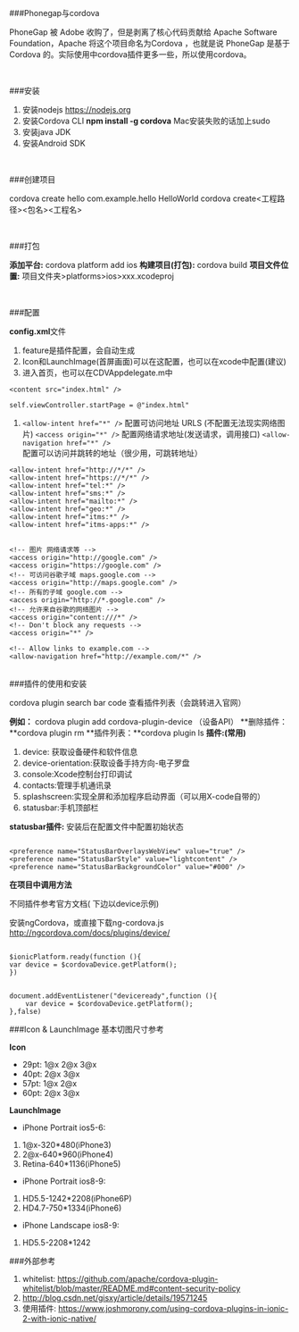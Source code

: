 ###Phonegap与cordova

PhoneGap 被 Adobe 收购了，但是剥离了核心代码贡献给 Apache Software Foundation，Apache 将这个项目命名为Cordova ，也就是说 PhoneGap 是基于 Cordova 的。实际使用中cordova插件更多一些，所以使用cordova。

<br/>

###安装

1.  安装nodejs https://nodejs.org
2.  安装Cordova CLI      **npm install -g cordova**  Mac安装失败的话加上sudo
3. 安装java JDK
4. 安装Android SDK

<br/>

###创建项目

cordova create hello com.example.hello HelloWorld
cordova create<工程路径><包名><工程名>

<br/>

###打包

**添加平台:** cordova platform add ios
**构建项目(打包):** cordova build
**项目文件位置:** 项目文件夹>platforms>ios>xxx.xcodeproj

<br/>

###配置

**config.xml**文件

1. feature是插件配置，会自动生成
1. Icon和LaunchImage(首屏画面)可以在这配置，也可以在xcode中配置(建议)
1.  进入首页，也可以在CDVAppdelegate.m中

``<content src="index.html" />``

``self.viewController.startPage = @"index.html" ``

1. ``<allow-intent href="*" />`` 配置可访问地址 URLS (不配置无法现实网络图片)
``<access origin="*" />``  配置网络请求地址(发送请求，调用接口)
``<allow-navigation href="*" />`` 配置可以访问并跳转的地址（很少用，可跳转地址）

```
<allow-intent href="http://*/*" />
<allow-intent href="https://*/*" />
<allow-intent href="tel:*" />
<allow-intent href="sms:*" />
<allow-intent href="mailto:*" />
<allow-intent href="geo:*" />
<allow-intent href="itms:*" />
<allow-intent href="itms-apps:*" />
```

```

<!-- 图片 网络请求等 -->
<access origin="http://google.com" />
<access origin="https://google.com" />
<!-- 可访问谷歌子域 maps.google.com -->
<access origin="http://maps.google.com" />
<!-- 所有的子域 google.com -->
<access origin="http://*.google.com" />
<!-- 允许来自谷歌的网络图片 -->
<access origin="content:///*" />
<!-- Don't block any requests -->
<access origin="*" />
```

```
<!-- Allow links to example.com -->
<allow-navigation href="http://example.com/*" />
```

<br/>
###插件的使用和安装

cordova plugin search bar code 查看插件列表（会跳转进入官网）

**例如：** cordova plugin add cordova-plugin-device  （设备API）
**删除插件：**cordova plugin rm
**插件列表：**cordova plugin ls
**插件:(常用)**

1. device: 获取设备硬件和软件信息
1. device-orientation:获取设备手持方向-电子罗盘
1. console:Xcode控制台打印调试
7. contacts:管理手机通讯录
7. splashscreen:实现全屏和添加程序启动界面（可以用X-code自带的）
7. statusbar:手机顶部栏



**statusbar插件:** 安装后在配置文件中配置初始状态

```

<preference name="StatusBarOverlaysWebView" value="true" />
<preference name="StatusBarStyle" value="lightcontent" />
<preference name="StatusBarBackgroundColor" value="#000" />
```

**在项目中调用方法**

不同插件参考官方文档( 下边以device示例)

安装ngCordova，或直接下载ng-cordova.js http://ngcordova.com/docs/plugins/device/

```

$ionicPlatform.ready(function (){
var device = $cordovaDevice.getPlatform();
})

```

```

document.addEventListener("deviceready",function (){
    var device = $cordovaDevice.getPlatform();
},false)

```

###Icon & LaunchImage 基本切图尺寸参考

**Icon**

* 29pt: 1@x 2@x 3@x
* 40pt: 2@x 3@x
* 57pt: 1@x 2@x
* 60pt: 2@x 3@x



**LaunchImage**

* iPhone Portrait ios5-6: 

1. 1@x-320\*480(iPhone3) 
1. 2@x-640\*960(iPhone4) 
1. Retina-640\*1136(iPhone5)



* iPhone Portrait ios8-9: 

1. HD5.5-1242\*2208(iPhone6P)  
1. HD4.7-750\*1334(iPhone6)



* iPhone Landscape ios8-9: 

1. HD5.5-2208\*1242

###外部参考

1. whitelist:  https://github.com/apache/cordova-plugin-whitelist/blob/master/README.md#content-security-policy
1. http://blog.csdn.net/gisxy/article/details/19571245
1. 使用插件: https://www.joshmorony.com/using-cordova-plugins-in-ionic-2-with-ionic-native/



